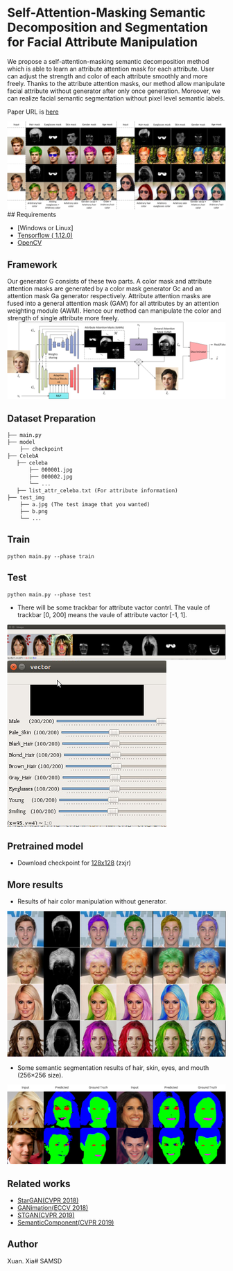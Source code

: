 # Self-Attention-Masking Semantic Decomposition and Segmentation for Facial Attribute Manipulation
 We propose a self-attention-masking semantic decomposition method which is able to learn an attribute attention mask for each attribute. User can adjust the strength and color of each attribute smoothly and more freely. Thanks to the attribute attention masks, our method allow manipulate facial attribute without generator after only once generation. Moreover, we can realize facial semantic segmentation without pixel level semantic labels.

Paper URL is [here](https://ieeexplore.ieee.org/document/9000600)

<img src="00.PNG">
## Requirements

- [Windows or Linux]
- [Tensorflow ( 1.12.0)](https://www.tensorflow.org/)
- [OpenCV](https://docs.opencv.org/3.0-beta/doc/py_tutorials/py_tutorials.html)

## Framework

Our generator G consists of these two parts. A color mask and attribute attention masks are generated by a color mask generator Gc and an attention mask Ga generator respectively. Attribute attention masks are fused into a general attention mask (GAM) for all attributes by an attention weighting module (AWM). Hence our method can manipulate the color and strength of single attribute more freely.
<img src="01.PNG">

## Dataset Preparation

    ├── main.py
    ├── model
        ├── checkpoint
    ├── CelebA
       ├── celeba
           ├── 000001.jpg 
           ├── 000002.jpg
           └── ...
       ├── list_attr_celeba.txt (For attribute information) 
    ├── test_img
        ├── a.jpg (The test image that you wanted)
        ├── b.png
        └── ...

## Train

	python main.py --phase train

## Test

	python main.py --phase test

- There will be some trackbar for attribute vactor contrl. The vaule of trackbar [0, 200] means the vaule of attribute vactor [-1, 1].

<img src="02.PNG">
<img src="03.PNG">

## Pretrained model

- Download checkpoint for [128x128](https://pan.baidu.com/s/19hRGMwCKvbIxfO5DQrt6jQ) (zxjr)

## More results

- Results of hair color manipulation without generator.
<img src="04.png">

- Some semantic segmentation results of hair, skin, eyes, and mouth (256×256 size).
<img src="05.png">


## Related works

- [StarGAN(CVPR 2018)](https://github.com/taki0112/StarGAN-Tensorflow)
- [GANimation(ECCV 2018)](https://github.com/albertpumarola/GANimation)
- [STGAN(CVPR 2019)](https://github.com/csmliu/STGAN)
- [SemanticComponent(CVPR 2019)](https://github.com/yingcong/SemanticComponent)

## Author

Xuan. Xia# SAMSD
